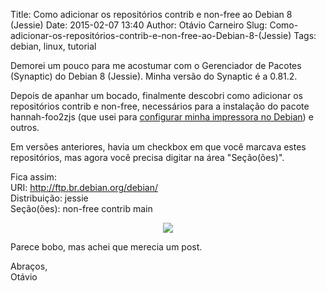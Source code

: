 Title: Como adicionar os repositórios contrib e non-free ao Debian 8 (Jessie)
Date: 2015-02-07 13:40
Author: Otávio Carneiro
Slug: Como-adicionar-os-repositórios-contrib-e-non-free-ao-Debian-8-(Jessie)
Tags: debian, linux, tutorial

Demorei um pouco para me acostumar com o Gerenciador de Pacotes
(Synaptic) do Debian 8 (Jessie). Minha versão do Synaptic é a 0.81.2.

Depois de apanhar um bocado, finalmente descobri como adicionar os
repositórios contrib e non-free, necessários para a instalação do pacote
hannah-foo2zjs (que usei para [configurar minha impressora no
Debian](http://umcarneiro.blogspot.com.br/2014/11/instalar-impressora-hp-laserjet-1020-no.html))
e outros.

Em versões anteriores, havia um checkbox em que você marcava estes
repositórios, mas agora você precisa digitar na área "Seção(ões)".

Fica assim:  
URI: http://ftp.br.debian.org/debian/  
Distribuição: jessie  
Seção(ões): non-free contrib main

<div class="separator" style="clear: both; text-align: center;">

[![](http://2.bp.blogspot.com/-D2So8FEhgSg/VNaFwI48DZI/AAAAAAAAChg/nt7M62tKdIc/s1600/synaptic-repositorios.jpg)](http://2.bp.blogspot.com/-D2So8FEhgSg/VNaFwI48DZI/AAAAAAAAChg/nt7M62tKdIc/s1600/synaptic-repositorios.jpg)

</div>

Parece bobo, mas achei que merecia um post.

Abraços,  
Otávio


